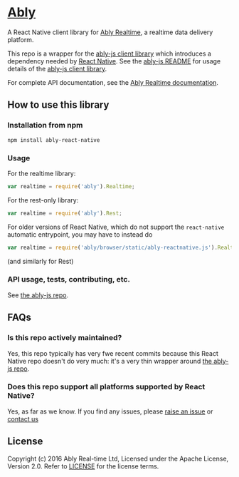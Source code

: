 # [Ably](https://www.ably.io)

A React Native client library for [Ably Realtime](https://www.ably.io), a realtime data delivery platform.

This repo is a wrapper for the [ably-js client library](https://github.com/ably/ably-js) which introduces a dependency needed by [React Native](https://facebook.github.io/react-native/). See the [ably-js README](https://github.com/ably/ably-js) for usage details of the [ably-js client library](https://github.com/ably/ably-js).

For complete API documentation, see the [Ably Realtime documentation](https://www.ably.io/documentation).

## How to use this library

### Installation from npm

    npm install ably-react-native

### Usage

For the realtime library:

```javascript
var realtime = require('ably').Realtime;
```

For the rest-only library:

```javascript
var realtime = require('ably').Rest;
```

For older versions of React Native, which do not support the `react-native` automatic entrypoint, you may have to instead do

```javascript
var realtime = require('ably/browser/static/ably-reactnative.js').Realtime;
```

(and similarly for Rest)

### API usage, tests, contributing, etc.

See [the ably-js repo](https://github.com/ably/ably-js).

## FAQs

### Is this repo actively maintained?

Yes, this repo typically has very fwe recent commits because this React Native repo doesn't do very much: it's a very thin wrapper around [the ably-js repo](https://github.com/ably/ably-js).

### Does this repo support all platforms supported by React Native?

Yes, as far as we know. If you find any issues, please [raise an issue](https://github.com/ably/ably-js-react-native/issues) or [contact us](https://www.ably.io/contact)

## License

Copyright (c) 2016 Ably Real-time Ltd, Licensed under the Apache License, Version 2.0.  Refer to [LICENSE](LICENSE) for the license terms.

